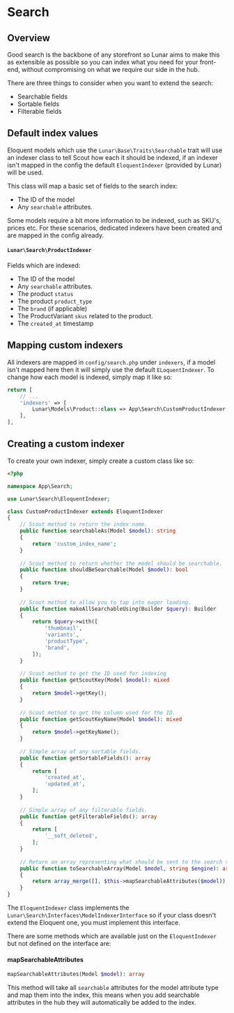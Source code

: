 # Search

## Overview

Good search is the backbone of any storefront so Lunar aims to make this as extensible as possible so you can index what
you need for your front-end, without compromising on what we require our side in the hub.

There are three things to consider when you want to extend the search:

- Searchable fields
- Sortable fields
- Filterable fields

## Default index values

Eloquent models which use the `Lunar\Base\Traits\Searchable` trait will use an indexer class to tell Scout how each it
should be indexed, if an indexer isn't mapped in the config the default `EloquentIndexer` (provided by Lunar) will be
used.

This class will map a basic set of fields to the search index:

- The ID of the model
- Any `searchable` attributes.

Some models require a bit more information to be indexed, such as SKU's, prices etc. For these scenarios, dedicated
indexers have been created and are mapped in the config already.

#### `Lunar\Search\ProductIndexer`

Fields which are indexed:

- The ID of the model
- Any `searchable` attributes.
- The product `status`
- The product `product_type`
- The `brand` (if applicable)
- The ProductVariant `skus` related to the product.
- The `created_at` timestamp

## Mapping custom indexers

All indexers are mapped in `config/search.php` under `indexers`, if a model isn't mapped here then it will
simply use the default `ELoquentIndexer`. To change how each model is indexed, simply map it like so:

```php
return [
    // ...
    'indexers' => [
        Lunar\Models\Product::class => App\Search\CustomProductIndexer::class,
    ],
],
```

## Creating a custom indexer

To create your own indexer, simply create a custom class like so:

```php
<?php

namespace App\Search;

use Lunar\Search\EloquentIndexer;

class CustomProductIndexer extends EloquentIndexer
{
    // Scout method to return the index name.
    public function searchableAs(Model $model): string
    {
        return 'custom_index_name';
    }
    
    // Scout method to return whether the model should be searchable.
    public function shouldBeSearchable(Model $model): bool
    {
        return true;
    }
    
    // Scout method to allow you to tap into eager loading.
    public function makeAllSearchableUsing(Builder $query): Builder
    {
        return $query->with([
            'thumbnail',
            'variants',
            'productType',
            'brand',
        ]);
    }
    
    // Scout method to get the ID used for indexing
    public function getScoutKey(Model $model): mixed
    {
        return $model->getKey();
    }
    
    // Scout method to get the column used for the ID.
    public function getScoutKeyName(Model $model): mixed
    {
        return $model->getKeyName();
    }
    
    // Simple array of any sortable fields.
    public function getSortableFields(): array 
    {
        return [
            'created_at',
            'updated_at',
        ];
    }
    
    // Simple array of any filterable fields.
    public function getFilterableFields(): array 
    {
        return [
            '__soft_deleted',
        ];
    }
    
    // Return an array representing what should be sent to the search service i.e. Algolia
    public function toSearchableArray(Model $model, string $engine): array
    {
        return array_merge([], $this->mapSearchableAttributes($model));
    }
}
```

The `EloquentIndexer` class implements the `Lunar\Search\Interfaces\ModelIndexerInterface` so if your class doesn't
extend the Eloquent one, you must implement this interface.

There are some methods which are available just on the `EloquentIndexer` but not defined on the interface are:

#### mapSearchableAttributes

```php
mapSearchableAttributes(Model $model): array
```

This method will take all `searchable` attributes for the model attribute type and map them into the index,
this means when you add searchable attributes in the hub they will automatically be added to the index.